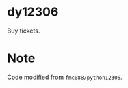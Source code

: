 <!--
 * @Description: 
 * @Author: daoyi
 * @Date: 2022-03-19 21:09:48
 * @LastEditors: daoyi
 * @LastEditTime: 2022-03-19 21:12:12
-->
# dy12306
Buy tickets.

# Note

Code modified from `fmc088/python12306`.
